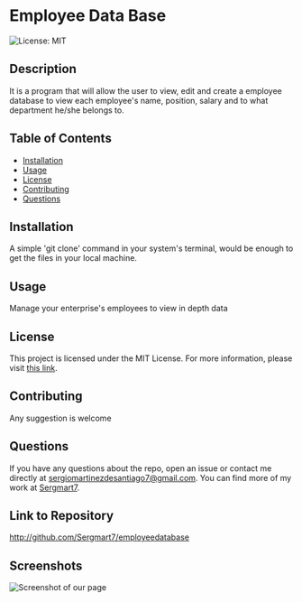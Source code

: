 # Employee Data Base

![License: MIT](https://img.shields.io/badge/License-MIT-yellow.svg)

## Description

It is a program that will allow the user to view, edit and create a employee database to view each employee's name, position, salary and to what department he/she belongs to.

## Table of Contents

- [Installation](#installation)
- [Usage](#usage)
- [License](#license)
- [Contributing](#contributing)
- [Questions](#questions)

## Installation

A simple 'git clone' command in your system's terminal, would be enough to get the files in your local machine.

## Usage

Manage your enterprise's employees to view in depth data

## License

This project is licensed under the MIT License. For more information, please visit [this link](https://opensource.org/licenses/MIT).

## Contributing

Any suggestion is welcome

## Questions

If you have any questions about the repo, open an issue or contact me directly at sergiomartinezdesantiago7@gmail.com. You can find more of my work at [Sergmart7](https://github.com/Sergmart7).

## Link to Repository

http://github.com/Sergmart7/employeedatabase

## Screenshots

![Screenshot of our page](./images/ss1.jpeg)

